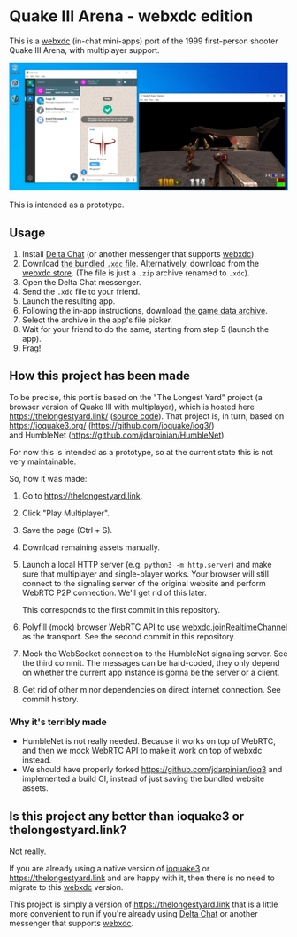 # Quake III Arena - webxdc edition

This is a [webxdc](https://webxdc.org) (in-chat mini-apps) port
of the 1999 first-person shooter Quake III Arena,
with multiplayer support.

![Windows desktop screenshot with two windows. One is Delta Chat messenger with the "Gamers" chat open, one message says "We gamin?" and the attachment is "Quake III Arena app". The other window is titled "Quake III Arena - Gamers" and it shows the shooter game with two players.](https://github.com/WofWca/quake3.xdc/blob/screenshot/screenshot.png)

This is intended as a prototype.

## Usage

1. Install [Delta Chat](https://delta.chat) (or another messenger
   that supports [webxdc](https://webxdc.org)).
2. Download [the bundled `.xdc` file](https://github.com/WofWca/quake3.xdc/releases/latest/download/quake3.xdc).
   Alternatively, download from the [webxdc store](https://webxdc.org/apps/#wofwca-quake3).
   (The file is just a `.zip` archive renamed to `.xdc`).
3. Open the Delta Chat messenger.
4. Send the `.xdc` file to your friend.
5. Launch the resulting app.
6. Following the in-app instructions,
   download
   [the game data archive](https://archive.org/download/tucows_286139_Quake_III_Arena/linuxq3ademo-1.11-6.x86.gz.zip/linuxq3ademo-1.11-6.x86.gz.sh).
7. Select the archive in the app's file picker.
8. Wait for your friend to do the same, starting from step 5 (launch the app).
9. Frag!

## How this project has been made

To be precise, this port is based on the "The Longest Yard" project
(a browser version of Quake III with multiplayer),
which is hosted here https://thelongestyard.link/
([source code](https://github.com/jdarpinian/ioq3)).
That project is, in turn, based on https://ioquake3.org/
(https://github.com/ioquake/ioq3/)  
and HumbleNet (https://github.com/jdarpinian/HumbleNet).

For now this is intended as a prototype,
so at the current state this is not very maintainable.

So, how it was made:

1. Go to https://thelongestyard.link.
2. Click "Play Multiplayer".
3. Save the page (Ctrl + S).
4. Download remaining assets manually.
5. Launch a local HTTP server (e.g. `python3 -m http.server`)
   and make sure that multiplayer and single-player works.
   Your browser will still connect to the signaling server
   of the original website and perform WebRTC P2P connection.
   We'll get rid of this later.

   This corresponds to the first commit in this repository.

6. Polyfill (mock) browser WebRTC API
   to use [webxdc.joinRealtimeChannel](https://webxdc.org/docs/spec/joinRealtimeChannel.html)
   as the transport.
   See the second commit in this repository.
7. Mock the WebSocket connection to the HumbleNet signaling server.
   See the third commit.
   The messages can be hard-coded, they only depend
   on whether the current app instance is gonna be the server or a client.
8. Get rid of other minor dependencies on direct internet connection.
   See commit history.

### Why it's terribly made

- HumbleNet is not really needed.
  Because it works on top of WebRTC,
  and then we mock WebRTC API to make it work on top of webxdc instead.
- We should have properly forked https://github.com/jdarpinian/ioq3
  and implemented a build CI,
  instead of just saving the bundled website assets.

## Is this project any better than ioquake3 or thelongestyard.link?

Not really.

If you are already using a native version of [ioquake3](https://ioquake3.org/)
or <https://thelongestyard.link> and are happy with it,
then there is no need to migrate to this [webxdc](https://webxdc.org) version.

This project is simply a version of <https://thelongestyard.link>
that is a little more convenient to run if you're already using
[Delta Chat](https://delta.chat) or another messenger
that supports [webxdc](https://webxdc.org).
